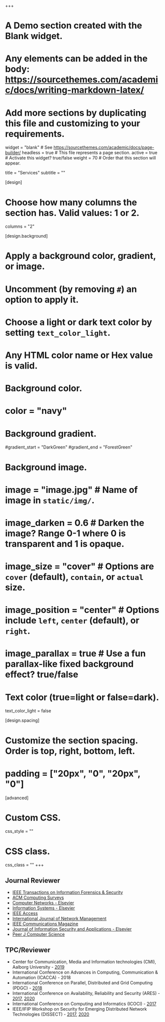 +++
# A Demo section created with the Blank widget.
# Any elements can be added in the body: https://sourcethemes.com/academic/docs/writing-markdown-latex/
# Add more sections by duplicating this file and customizing to your requirements.

widget = "blank"  # See https://sourcethemes.com/academic/docs/page-builder/
headless = true  # This file represents a page section.
active = true  # Activate this widget? true/false
weight = 70  # Order that this section will appear.

title = "Services"
subtitle = ""

[design]
  # Choose how many columns the section has. Valid values: 1 or 2.
  columns = "2"

[design.background]
  # Apply a background color, gradient, or image.
  #   Uncomment (by removing `#`) an option to apply it.
  #   Choose a light or dark text color by setting `text_color_light`.
  #   Any HTML color name or Hex value is valid.

  # Background color.
  # color = "navy"
  
  # Background gradient.
  #gradient_start = "DarkGreen"
  #gradient_end = "ForestGreen"
  
  # Background image.
  # image = "image.jpg"  # Name of image in `static/img/`.
  # image_darken = 0.6  # Darken the image? Range 0-1 where 0 is transparent and 1 is opaque.
  # image_size = "cover"  #  Options are `cover` (default), `contain`, or `actual` size.
  # image_position = "center"  # Options include `left`, `center` (default), or `right`.
  # image_parallax = true  # Use a fun parallax-like fixed background effect? true/false
  
  # Text color (true=light or false=dark).
  text_color_light = false

[design.spacing]
  # Customize the section spacing. Order is top, right, bottom, left.
  # padding = ["20px", "0", "20px", "0"]

[advanced]
 # Custom CSS. 
 css_style = ""
 
 # CSS class.
 css_class = ""
+++
## **Journal Reviewer**
- [IEEE Transactions on Information Forensics & Security](https://ieeexplore.ieee.org/xpl/RecentIssue.jsp?punumber=10206) 
- [ACM Computing Surveys](https://dl.acm.org/journal/csur)
- [Computer Networks - Elsevier](https://www.journals.elsevier.com/computer-networks)
- [Information Systems - Elsevier](https://www.journals.elsevier.com/information-systems) 
- [IEEE Access](https://ieeeaccess.ieee.org/)
- [International Journal of Network Management](https://onlinelibrary.wiley.com/journal/10991190)
- [IEEE Communications Magazine](https://ieeexplore.ieee.org/xpl/RecentIssue.jsp?punumber=35)
- [Journal of Information Security and Applications - Elsevier](https://www.journals.elsevier.com/journal-of-information-security-and-applications)
- [Peer J Computer Science](https://peerj.com/computer-science/)

## **TPC/Reviewer**
- Center for Communication, Media and Information technologies (CMI), Aalborg University - [2019](https://www.conf.cmi.aau.dk/12th+CMI+conference+2019/)
- International Conference on Advances in Computing, Communication & Automation (ICACCA) - 2018
- International Conference on Parallel, Distributed and Grid Computing (PDGC) - [2018](http://www.juit.ac.in/pdgc-2018/index1.php) 
- International Conference on Availability, Reliability and Security (ARES) - [2017](https://www.ares-conference.eu/ares2017/conference2017/index.html), [2020](https://www.ares-conference.eu/)
- International Conference on Computing and Informatics (ICOCI) - [2017](http://www.icoci.cms.net.my/icoci2017/)
- IEEE/IFIP Workshop on Security for Emerging Distributed Network Technologies (DISSECT) - [2017](http://www.inf.ufrgs.br/dissect/2017/), [2020](http://www.inf.ufrgs.br/dissect/2020/)

